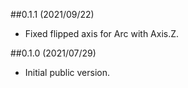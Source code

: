 ##0.1.1 (2021/09/22)

 - Fixed flipped axis for Arc with Axis.Z.

##0.1.0 (2021/07/29)

 - Initial public version.
